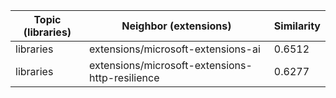 | Topic (libraries) | Neighbor (extensions) | Similarity |
|-------------|-------------------|------------|
| libraries | extensions/microsoft-extensions-ai | 0.6512 |
| libraries | extensions/microsoft-extensions-http-resilience | 0.6277 |
